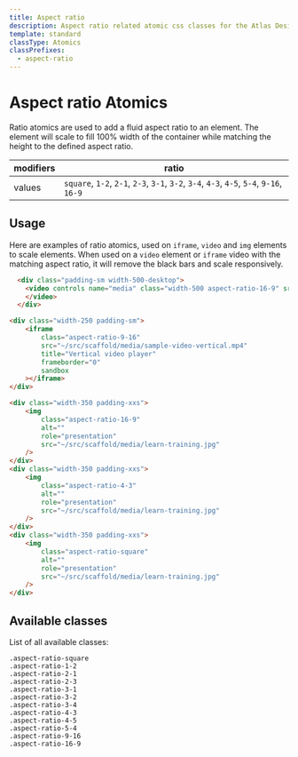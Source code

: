 ```yaml
---
title: Aspect ratio
description: Aspect ratio related atomic css classes for the Atlas Design System
template: standard
classType: Atomics
classPrefixes:
  - aspect-ratio
---
```


# Aspect ratio Atomics

Ratio atomics are used to add a fluid aspect ratio to an element. The element will scale to fill 100% width of the container while matching the height to the defined aspect ratio.

| modifiers | ratio                                                                                   |
| --------- | --------------------------------------------------------------------------------------- |
| values    | `square`, `1-2`, `2-1`, `2-3`, `3-1`, `3-2`, `3-4`, `4-3`, `4-5`, `5-4`, `9-16`, `16-9` |

## Usage

Here are examples of ratio atomics, used on `iframe`, `video` and `img` elements to scale elements. When used on a `video` element or `iframe` video with the matching aspect ratio, it will remove the black bars and scale responsively.

```html
  <div class="padding-sm width-500-desktop">
  	<video controls name="media" class="width-500 aspect-ratio-16-9" src="~/src/scaffold/media/sample-video.mp4" type="video/mp4" />
  	</video>
  </div>
```

```html
<div class="width-250 padding-sm">
	<iframe
		class="aspect-ratio-9-16"
		src="~/src/scaffold/media/sample-video-vertical.mp4"
		title="Vertical video player"
		frameborder="0"
		sandbox
	></iframe>
</div>
```

```html
<div class="width-350 padding-xxs">
	<img
		class="aspect-ratio-16-9"
		alt=""
		role="presentation"
		src="~/src/scaffold/media/learn-training.jpg"
	/>
</div>
<div class="width-350 padding-xxs">
	<img
		class="aspect-ratio-4-3"
		alt=""
		role="presentation"
		src="~/src/scaffold/media/learn-training.jpg"
	/>
</div>
<div class="width-350 padding-xxs">
	<img
		class="aspect-ratio-square"
		alt=""
		role="presentation"
		src="~/src/scaffold/media/learn-training.jpg"
	/>
</div>
```

## Available classes

List of all available classes:

```atomics-filter
.aspect-ratio-square
.aspect-ratio-1-2
.aspect-ratio-2-1
.aspect-ratio-2-3
.aspect-ratio-3-1
.aspect-ratio-3-2
.aspect-ratio-3-4
.aspect-ratio-4-3
.aspect-ratio-4-5
.aspect-ratio-5-4
.aspect-ratio-9-16
.aspect-ratio-16-9
```
